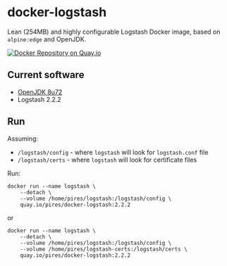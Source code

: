 
# docker-logstash
Lean (254MB) and highly configurable Logstash Docker image, based on `alpine:edge` and OpenJDK.

[![Docker Repository on Quay.io](https://quay.io/repository/pires/docker-logstash/status "Docker Repository on Quay.io")](https://quay.io/repository/pires/docker-logstash)

## Current software

* [OpenJDK 8u72](http://openjdk.java.net/projects/jdk8u/releases/8u72.html)
* Logstash 2.2.2

## Run

Assuming:
* `/logstash/config` - where `logstash` will look for `logstash.conf` file
* `/logstash/certs` - where `logstash` will look for certificate files

Run:

```
docker run --name logstash \
	--detach \
	--volume /home/pires/logstash:/logstash/config \
	quay.io/pires/docker-logstash:2.2.2
```

or 

```
docker run --name logstash \
	--detach \
	--volume /home/pires/logstash:/logstash/config \
	--volume /home/pires/logstash-certs:/logstash/certs \
	quay.io/pires/docker-logstash:2.2.2
```
